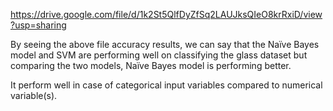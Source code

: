 https://drive.google.com/file/d/1k2St5QlfDyZfSq2LAUJksQIeO8krRxiD/view?usp=sharing

By seeing the above file accuracy results, we can say that the Naïve Bayes model and SVM are performing well on classifying the glass dataset but comparing the two models, Naïve Bayes model is performing better.

It perform well in case of categorical input variables compared to numerical variable(s).
